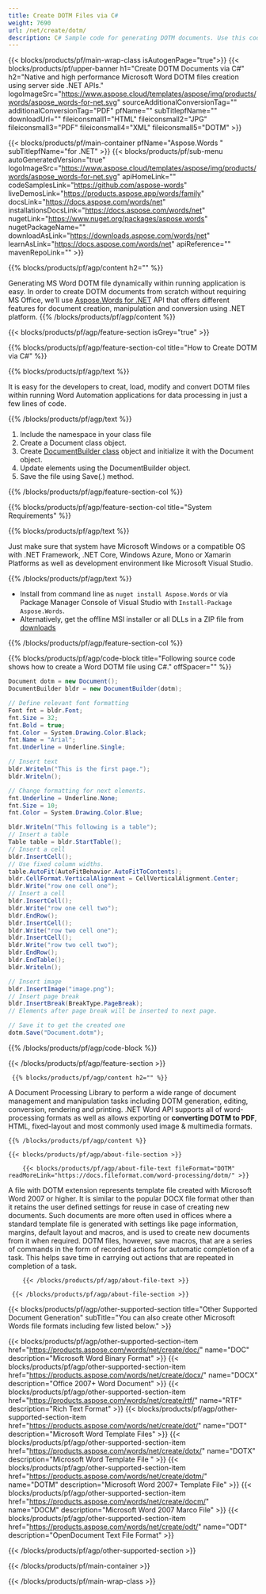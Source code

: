 ```yaml
---
title: Create DOTM Files via C# 
weight: 7690
url: /net/create/dotm/ 
description: C# Sample code for generating DOTM documents. Use this code for creating Word DOTM files within VB.NET, Asp.NET or any .NET based application.
---
```


{{< blocks/products/pf/main-wrap-class isAutogenPage="true">}}
{{< blocks/products/pf/upper-banner h1="Create DOTM Documents via C#" h2="Native and high performance Microsoft Word DOTM files creation using server side .NET APIs." logoImageSrc="https://www.aspose.cloud/templates/aspose/img/products/words/aspose_words-for-net.svg" sourceAdditionalConversionTag="" additionalConversionTag="PDF" pfName="" subTitlepfName="" downloadUrl="" fileiconsmall1="HTML" fileiconsmall2="JPG" fileiconsmall3="PDF" fileiconsmall4="XML" fileiconsmall5="DOTM" >}}

{{< blocks/products/pf/main-container pfName="Aspose.Words " subTitlepfName="for .NET" >}}
{{< blocks/products/pf/sub-menu autoGeneratedVersion="true" logoImageSrc="https://www.aspose.cloud/templates/aspose/img/products/words/aspose_words-for-net.svg" apiHomeLink="" codeSamplesLink="https://github.com/aspose-words" liveDemosLink="https://products.aspose.app/words/family" docsLink="https://docs.aspose.com/words/net" installationsDocsLink="https://docs.aspose.com/words/net" nugetLink="https://www.nuget.org/packages/aspose.words" nugetPackageName="" downloadAsLink="https://downloads.aspose.com/words/net" learnAsLink="https://docs.aspose.com/words/net" apiReference="" mavenRepoLink="" >}}

{{% blocks/products/pf/agp/content h2="" %}}

 Generating MS Word DOTM file dynamically within running application is easy. In order to create DOTM documents from scratch without requiring MS Office, we’ll use
 [Aspose.Words for .NET](https://products.aspose.com/words/net) 
 API that offers different features for document creation, manipulation and conversion using .NET platform. 
{{% /blocks/products/pf/agp/content %}}

{{< blocks/products/pf/agp/feature-section isGrey="true" >}}

{{% blocks/products/pf/agp/feature-section-col title="How to Create DOTM via C#" %}}

{{% blocks/products/pf/agp/text %}}

 It is easy for the developers to creat, load, modify and convert DOTM files within running Word Automation applications for data processing in just a few lines of code.

{{% /blocks/products/pf/agp/text %}}

1.  Include the namespace in your class file
1.  Create a Document class object.
1.  Create [DocumentBuilder class](https://apireference.aspose.com/words/net/aspose.words/documentbuilder) object and initialize it with the Document object.
1.  Update elements using the DocumentBuilder object.
1.  Save the file using Save(.) method.

{{% /blocks/products/pf/agp/feature-section-col %}}

{{% blocks/products/pf/agp/feature-section-col title="System Requirements" %}}

{{% blocks/products/pf/agp/text %}}

 Just make sure that system have Microsoft Windows or a compatible OS with .NET Framework, .NET Core, Windows Azure, Mono or Xamarin Platforms as well as development environment like Microsoft Visual Studio. 

{{% /blocks/products/pf/agp/text %}}

- Install from command line as <code>nuget install Aspose.Words</code> or via Package Manager Console of Visual Studio with <code>Install-Package Aspose.Words</code>.
- Alternatively, get the offline MSI installer or all DLLs in a ZIP file from <a href="https://downloads.aspose.com/words/net">downloads</a>

{{% /blocks/products/pf/agp/feature-section-col %}}

{{% blocks/products/pf/agp/code-block title="Following source code shows how to create a Word DOTM file using C#." offSpacer="" %}}

```cs
Document dotm = new Document();
DocumentBuilder bldr = new DocumentBuilder(dotm);

// Define relevant font formatting
Font fnt = bldr.Font;
fnt.Size = 32;
fnt.Bold = true;
fnt.Color = System.Drawing.Color.Black;
fnt.Name = "Arial";
fnt.Underline = Underline.Single;

// Insert text
bldr.Writeln("This is the first page.");
bldr.Writeln();

// Change formatting for next elements.
fnt.Underline = Underline.None;
fnt.Size = 10;
fnt.Color = System.Drawing.Color.Blue;

bldr.Writeln("This following is a table");
// Insert a table
Table table = bldr.StartTable();
// Insert a cell
bldr.InsertCell();
// Use fixed column widths.
table.AutoFit(AutoFitBehavior.AutoFitToContents);
bldr.CellFormat.VerticalAlignment = CellVerticalAlignment.Center;
bldr.Write("row one cell one");
// Insert a cell
bldr.InsertCell();
bldr.Write("row one cell two");
bldr.EndRow();
bldr.InsertCell();
bldr.Write("row two cell one");
bldr.InsertCell();
bldr.Write("row two cell two");
bldr.EndRow();
bldr.EndTable();
bldr.Writeln();

// Insert image
bldr.InsertImage("image.png");
// Insert page break 
bldr.InsertBreak(BreakType.PageBreak);             
// Elements after page break will be inserted to next page.

// Save it to get the created one
dotm.Save("Document.dotm"); 

```

{{% /blocks/products/pf/agp/code-block %}}

{{< /blocks/products/pf/agp/feature-section >}}

<!-- aboutfile Starts -->

     
     {{% blocks/products/pf/agp/content h2="" %}}

A Document Processing Library to perform a wide range of document management and manipulation tasks including DOTM generation, editing, conversion, rendering and printing. .NET Word API supports all of word-processing formats as well as allows exporting or **converting DOTM to PDF**, HTML, fixed-layout and most commonly used image & multimedia formats.



    {{% /blocks/products/pf/agp/content %}}

    {{< blocks/products/pf/agp/about-file-section >}}

        {{< blocks/products/pf/agp/about-file-text fileFormat="DOTM" readMoreLink="https://docs.fileformat.com/word-processing/dotm/" >}}
A file with DOTM extension represents template file created with Microsoft Word 2007 or higher. It is similar to the popular DOCX file format other than it retains the user defined settings for reuse in case of creating new documents. Such documents are more often used in offices where a standard template file is generated with settings like page information, margins, default layout and macros, and is used to create new documents from it when required. DOTM files, however, save macros, that are a series of commands in the form of recorded actions for automatic completion of a task. This helps save time in carrying out actions that are repeated in completion of a task.

        {{< /blocks/products/pf/agp/about-file-text >}}

     {{< /blocks/products/pf/agp/about-file-section >}}     

<!-- aboutfile Ends -->

{{< blocks/products/pf/agp/other-supported-section title="Other Supported Document Generation" subTitle="You can also create other Microsoft Words file formats including few listed below." >}}

{{< blocks/products/pf/agp/other-supported-section-item href="https://products.aspose.com/words/net/create/doc/" name="DOC" description="Microsoft Word Binary Format" >}} {{< blocks/products/pf/agp/other-supported-section-item href="https://products.aspose.com/words/net/create/docx/" name="DOCX" description="Office 2007+ Word Document" >}} {{< blocks/products/pf/agp/other-supported-section-item href="https://products.aspose.com/words/net/create/rtf/" name="RTF" description="Rich Text Format" >}} {{< blocks/products/pf/agp/other-supported-section-item href="https://products.aspose.com/words/net/create/dot/" name="DOT" description="Microsoft Word Template Files" >}} {{< blocks/products/pf/agp/other-supported-section-item href="https://products.aspose.com/words/net/create/dotx/" name="DOTX" description="Microsoft Word Template File " >}} {{< blocks/products/pf/agp/other-supported-section-item href="https://products.aspose.com/words/net/create/dotm/" name="DOTM" description="Microsoft Word 2007+ Template File" >}} {{< blocks/products/pf/agp/other-supported-section-item href="https://products.aspose.com/words/net/create/docm/" name="DOCM" description="Microsoft Word 2007 Marco File" >}} {{< blocks/products/pf/agp/other-supported-section-item href="https://products.aspose.com/words/net/create/odt/" name="ODT" description="OpenDocument Text File Format" >}} 

{{< /blocks/products/pf/agp/other-supported-section >}}

{{< /blocks/products/pf/main-container >}}
    
{{< /blocks/products/pf/main-wrap-class >}}